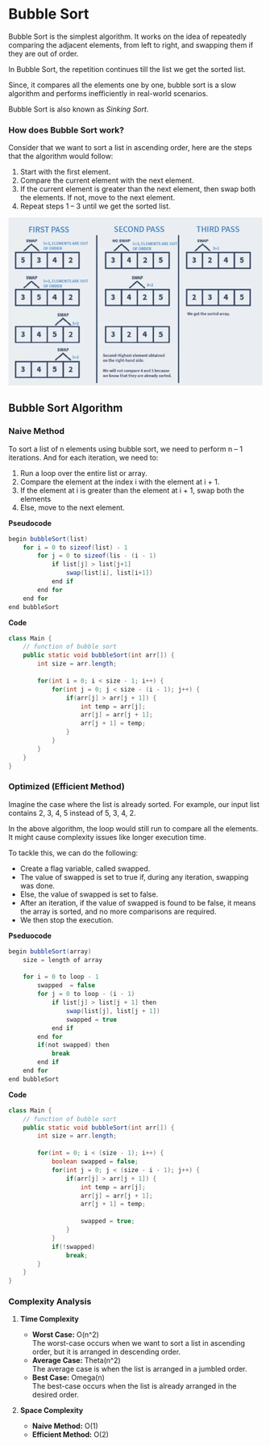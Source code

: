 # Bubble Sort
Bubble Sort is the simplest algorithm. It works on the idea of repeatedly comparing the adjacent elements, from left to right, and swapping them if they are out of order.

In Bubble Sort, the repetition continues till the list we get the sorted list.

Since, it compares all the elements one by one, bubble sort is a slow algorithm and performs inefficiently in real-world scenarios.

Bubble Sort is also known as *Sinking Sort*.

### How does Bubble Sort work?
Consider that we want to sort a list in ascending order, here are the steps that the algorithm would follow:

1. Start with the first element.
2. Compare the current element with the next element.
3. If the current element is greater than the next element, then swap both the elements. If not, move to the next element.
4. Repeat steps 1 – 3 until we get the sorted list. 

![SortingExample](../../../Images/sorting1.png)

## Bubble Sort Algorithm

### Naive Method
To sort a list of n elements using bubble sort, we need to perform n – 1 iterations. And for each iteration, we need to:

1. Run a loop over the entire list or array.
2. Compare the element at the index i with the element at i + 1.
3. If the element at i is greater than the element at i + 1, swap both the elements
4. Else, move to the next element.

**Pseudocode** <br/>
```java
begin bubbleSort(list)
    for i = 0 to sizeof(list) - 1
        for j = 0 to sizeof(lis - (i - 1)
            if list[j] > list[j+1]
                swap(list[i], list[i+1])
            end if
        end for
    end for
end bubbleSort
```

**Code** <br/>
```java
class Main {
    // function of bubble sort
    public static void bubbleSort(int arr[]) {
        int size = arr.length;

        for(int i = 0; i < size - 1; i++) {
            for(int j = 0; j < size - (i - 1); j++) {
                if(arr[j] > arr[j + 1]) {
                    int temp = arr[j];
                    arr[j] = arr[j + 1];
                    arr[j + 1] = temp;
                }
            }
        }
    }
}
```

### Optimized (Efficient Method)
Imagine the case where the list is already sorted. For example, our input list contains 2, 3, 4, 5 instead of 5, 3, 4, 2.

In the above algorithm, the loop would still run to compare all the elements. It might cause complexity issues like longer execution time.

To tackle this, we can do the following:
- Create a flag variable, called swapped.
- The value of swapped is set to true if, during any iteration, swapping was done.
- Else, the value of swapped is set to false.
- After an iteration, if the value of swapped is found to be false, it means the array is sorted, and no more comparisons are required.
- We then stop the execution.

**Pseduocode** <br/>
```java
begin bubbleSort(array) 
    size = length of array

    for i = 0 to loop - 1
        swapped  = false
        for j = 0 to loop - (i - 1)
            if list[j] > list[j + 1] then
                swap(list[j], list[j + 1])
                swapped = true
            end if
        end for
        if(not swapped) then
            break
        end if
    end for
end bubbleSort
```

**Code** <br/>
```java
class Main {
    // function of bubble sort
    public static void bubbleSort(int arr[]) {
        int size = arr.length;

        for(int = 0; i < (size - 1); i++) {
            boolean swapped = false;
            for(int j = 0; j < (size - i - 1); j++) {
                if(arr[j] > arr[j + 1]) {
                    int temp = arr[j];
                    arr[j] = arr[j + 1];
                    arr[j + 1] = temp;

                    swapped = true;
                }
            }
            if(!swapped)
                break;
        }
    }
}
```

### Complexity Analysis
1. **Time Complexity**
    - **Worst Case:** O(n^2) <br/>
        The worst-case occurs when we want to sort a list in ascending order, but it is arranged in descending order.
    - **Average Case:** Theta(n^2) <br/>
        The average case is when the list is arranged in a jumbled order.
    - **Best Case:** Omega(n) <br/>
        The best-case occurs when the list is already arranged in the desired order.

2. **Space Complexity**
    - **Naive Method:** O(1)
    - **Efficient Method:** O(2)
